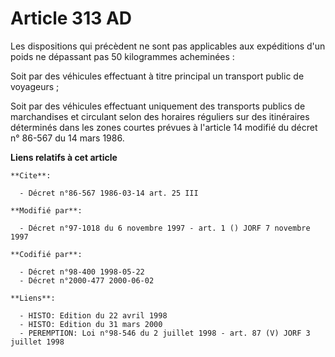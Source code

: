 # Article 313 AD

Les dispositions qui précèdent ne sont pas applicables aux expéditions d'un poids ne dépassant pas 50 kilogrammes
acheminées :

Soit par des véhicules effectuant à titre principal un transport public de voyageurs ;

Soit par des véhicules effectuant uniquement des transports publics de marchandises et circulant  selon des horaires
réguliers sur des itinéraires déterminés  dans les zones courtes prévues à l'article 14 modifié du décret n° 86-567 du 14
mars 1986.

**Liens relatifs à cet article**

	**Cite**:

	  - Décret n°86-567 1986-03-14 art. 25 III

	**Modifié par**:

	  - Décret n°97-1018 du 6 novembre 1997 - art. 1 () JORF 7 novembre 1997

	**Codifié par**:

	  - Décret n°98-400 1998-05-22
	  - Décret n°2000-477 2000-06-02

	**Liens**:

	  - HISTO: Edition du 22 avril 1998
	  - HISTO: Edition du 31 mars 2000
	  - PEREMPTION: Loi n°98-546 du 2 juillet 1998 - art. 87 (V) JORF 3 juillet 1998
